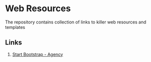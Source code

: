 # Web Resources

The repository contains collection of links to killer web resources and templates

## Links
1. [Start Bootstrap - Agency](https://github.com/BlackrockDigital/startbootstrap-agency)
